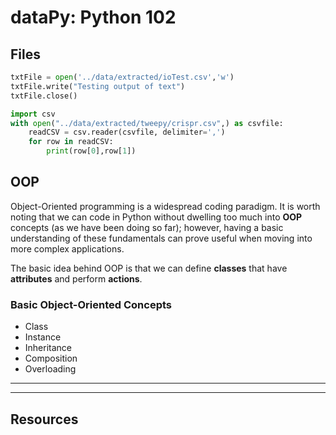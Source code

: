 # dataPy: Python 102



## Files


```python
txtFile = open('../data/extracted/ioTest.csv','w')
txtFile.write("Testing output of text")
txtFile.close()
```

```python
import csv
with open("../data/extracted/tweepy/crispr.csv",) as csvfile:
    readCSV = csv.reader(csvfile, delimiter=',')
    for row in readCSV:
        print(row[0],row[1])
```

## OOP

Object-Oriented programming is a widespread coding paradigm. It is worth noting that we can code in Python without dwelling too much into **OOP** concepts (as we have been doing so far); however, having a basic understanding of these fundamentals can prove useful when moving into more complex applications.

The basic idea behind OOP is that we can define **classes** that have **attributes** and perform **actions**.

###  Basic Object-Oriented Concepts

* Class
* Instance
* Inheritance
* Composition
* Overloading

<hr>


<hr>

##  Resources
